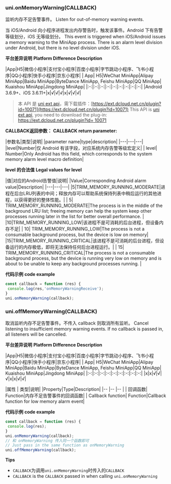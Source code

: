### uni.onMemoryWarning(CALLBACK)

监听内存不足告警事件。
Listen for out-of-memory warning events.

当 iOS/Android 向小程序进程发出内存警告时，触发该事件。Android 下有告警等级划分，iOS 无等级划分。
This event is triggered when iOS/Android issues a memory warning to the MiniApp process. There is an alarm level division under Android, but there is no level division under iOS.

**平台差异说明**
**Platform Difference Description**

|App|H5|微信小程序|支付宝小程序|百度小程序|字节跳动小程序、飞书小程序|QQ小程序|快手小程序|京东小程序|
| App| H5|WeChat MiniApp|Alipay MiniApp|Baidu MiniApp|ByteDance MiniApp, Feishu MiniApp|QQ MiniApp| Kuaishou MiniApp|Jingdong MiniApp|
|:-:|:-:|:-:|:-:|:-:|:-:|:-:|:-:|:-:|
|Android 3.6.9+、iOS 3.6.11+|x|√|√|√|x|√|√|√|

> 本 API 是 [uni ext api](https://uniapp.dcloud.net.cn/api/extapi.html)，需下载插件：[https://ext.dcloud.net.cn/plugin?id=10071](https://ext.dcloud.net.cn/plugin?id=10071)
> This API is [uni ext api](https://uniapp.dcloud.net.cn/api/extapi.html), you need to download the plug-in: [https://ext.dcloud.net.cn/plugin?id= 10071](https://ext.dcloud.net.cn/plugin?id=10071)

**CALLBACK返回参数：**
**CALLBACK return parameter:**

|参数名|类型|说明|
|parameter name|type|description|
|---|---|---|
|level|Number|仅 Android 有该字段，对应系统内存告警等级宏定义|
| level| Number|Only Android has this field, which corresponds to the system memory alarm level macro definition|

**level 的合法值**
**Legal values for level**

|值|对应的Android告警值|说明|
|Value|Corresponding Android alarm value|Description|
|---|---|---|
|5|TRIM_MEMORY_RUNNING_MODERATE|进程在后台LRU列表的中间；释放内存可以帮助系统保持列表中稍后运行的其他进程，以获得更好的整体性能。|
| 5| TRIM_MEMORY_RUNNING_MODERATE|The process is in the middle of the background LRU list; freeing memory can help the system keep other processes running later in the list for better overall performance. |
|10|TRIM_MEMORY_RUNNING_LOW|该进程不是可消耗的后台进程，但设备内存不足|
| 10| TRIM_MEMORY_RUNNING_LOW|The process is not a consumable background process, but the device is low on memory|
|15|TRIM_MEMORY_RUNNING_CRITICAL|该进程不是可消耗的后台进程，但设备运行的内存极低，即将无法保持任何后台进程运行。|
| 15| TRIM_MEMORY_RUNNING_CRITICAL|The process is not a consumable background process, but the device is running very low on memory and is about to be unable to keep any background processes running. |

**代码示例**
**code example**

```javascript
const callback = function (res) {
 console.log(res,'onMemoryWarningReceive');
}
uni.onMemoryWarning(callback);
```

### uni.offMemoryWarning(CALLBACK)

取消监听内存不足告警事件。不传入 callback 则取消所有监听。
Cancel listening to insufficient memory warning events. If no callback is passed in, all listeners will be cancelled.


**平台差异说明**
**Platform Difference Description**

|App|H5|微信小程序|支付宝小程序|百度小程序|字节跳动小程序、飞书小程序|QQ小程序|快手小程序|京东小程序|
| App| H5|WeChat MiniApp|Alipay MiniApp|Baidu MiniApp|ByteDance MiniApp, Feishu MiniApp|QQ MiniApp| Kuaishou MiniApp|Jingdong MiniApp|
|:-:|:-:|:-:|:-:|:-:|:-:|:-:|:-:|:-:|
|x|x|√|√|√|x|x|√|√|


|属性	|	类型|说明|
|Property|Type|Description|
|--	|--	|--	|
|	回调函数|	Function|内存不足告警事件的回调函数|
| Callback function| Function|Callback function for low memory alarm event|

**代码示例**
**code example**

```javascript
const callback = function (res) {
 console.log(res);
}
uni.onMemoryWarning(callback);
// 和 onMemoryWarning 传入同一个函数即可
// Just pass in the same function as onMemoryWarning
uni.offMemoryWarning(callback);
```
**Tips**
- `CALLBACK`为调用`uni.onMemoryWarning`时传入的`CALLBACK`
- `CALLBACK` is the `CALLBACK` passed in when calling `uni.onMemoryWarning`

